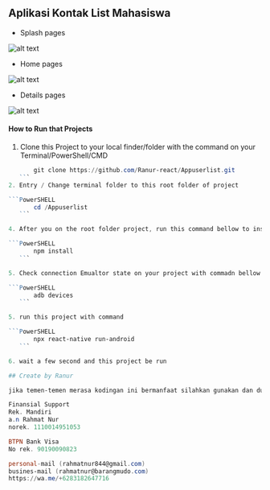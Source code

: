 ## Aplikasi Kontak List Mahasiswa


* Splash pages

![alt text](https://github.com/Ranur-react/Appuserlist/blob/master/readmefile/gb_1.png)

* Home pages

![alt text](https://github.com/Ranur-react/Appuserlist/blob/master/readmefile/gb_2.png)


* Details pages

![alt text](https://github.com/Ranur-react/Appuserlist/blob/master/readmefile/gb_3.png)



#### How to Run that Projects
1. Clone this Project to your local finder/folder with the command on your Terminal/PowerShell/CMD

 ```PowerSHELL
        git clone https://github.com/Ranur-react/Appuserlist.git
    ```
2. Entry / Change terminal folder to this root folder of project

```PowerSHELL
        cd /Appuserlist
    ```

4. After you on the root folder project, run this command bellow to install this project on your local computer

```PowerSHELL
        npm install
    ```

5. Check connection Emualtor state on your project with commadn bellow

```PowerSHELL
        adb devices
    ```

5. run this project with command

```PowerSHELL
        npx react-native run-android
    ```

6. wait a few second and this project be run

## Create by Ranur

jika temen-temen merasa kodingan ini bermanfaat silahkan gunakan dan dukung repostory ini agar terus berkarya,

 Finansial Support
Rek. Mandiri 
a.n Rahmat Nur
norek. 1110014951053

BTPN Bank Visa
No rek. 90190090823

personal-mail (rahmatnur844@gmail.com)
busines-mail (rahmatnur@barangmudo.com)
https://wa.me/+6283182647716